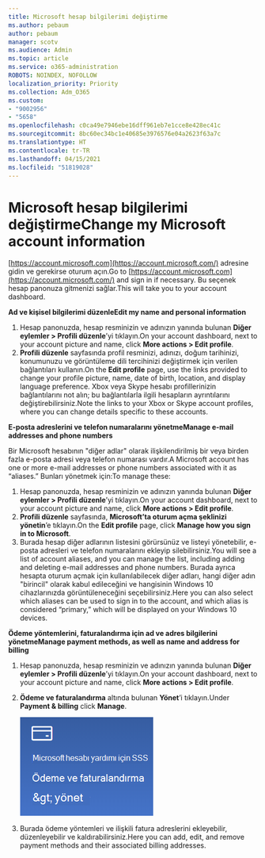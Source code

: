 ```yaml
---
title: Microsoft hesap bilgilerimi değiştirme
ms.author: pebaum
author: pebaum
manager: scotv
ms.audience: Admin
ms.topic: article
ms.service: o365-administration
ROBOTS: NOINDEX, NOFOLLOW
localization_priority: Priority
ms.collection: Adm_O365
ms.custom:
- "9002956"
- "5658"
ms.openlocfilehash: c0ca49e7946ebe16dff961eb7e1cce8e428ec41c
ms.sourcegitcommit: 8bc60ec34bc1e40685e3976576e04a2623f63a7c
ms.translationtype: HT
ms.contentlocale: tr-TR
ms.lasthandoff: 04/15/2021
ms.locfileid: "51819028"
---
```

# <a name="change-my-microsoft-account-information"></a><span data-ttu-id="9e55e-102">Microsoft hesap bilgilerimi değiştirme</span><span class="sxs-lookup"><span data-stu-id="9e55e-102">Change my Microsoft account information</span></span>

<span data-ttu-id="9e55e-103">[https://account.microsoft.com](https://account.microsoft.com/) adresine gidin ve gerekirse oturum açın.</span><span class="sxs-lookup"><span data-stu-id="9e55e-103">Go to [https://account.microsoft.com](https://account.microsoft.com/) and sign in if necessary.</span></span> <span data-ttu-id="9e55e-104">Bu seçenek hesap panonuza gitmenizi sağlar.</span><span class="sxs-lookup"><span data-stu-id="9e55e-104">This will take you to your account dashboard.</span></span>  

<span data-ttu-id="9e55e-105">**Ad ve kişisel bilgilerimi düzenle**</span><span class="sxs-lookup"><span data-stu-id="9e55e-105">**Edit my name and personal information**</span></span>

1. <span data-ttu-id="9e55e-106">Hesap panonuzda, hesap resminizin ve adınızın yanında bulunan **Diğer eylemler > Profili düzenle**’yi tıklayın.</span><span class="sxs-lookup"><span data-stu-id="9e55e-106">On your account dashboard, next to your account picture and name, click **More actions > Edit profile**.</span></span>
2. <span data-ttu-id="9e55e-107">**Profili düzenle** sayfasında profil resminizi, adınızı, doğum tarihinizi, konumunuzu ve görüntüleme dili tercihinizi değiştirmek için verilen bağlantıları kullanın.</span><span class="sxs-lookup"><span data-stu-id="9e55e-107">On the **Edit profile** page, use the links provided to change your profile picture, name, date of birth, location, and display language preference.</span></span> <span data-ttu-id="9e55e-108">Xbox veya Skype hesabı profillerinizin bağlantılarını not alın; bu bağlantılarla ilgili hesapların ayrıntılarını değiştirebilirsiniz.</span><span class="sxs-lookup"><span data-stu-id="9e55e-108">Note the links to your Xbox or Skype account profiles, where you can change details specific to these accounts.</span></span>

<span data-ttu-id="9e55e-109">**E-posta adreslerini ve telefon numaralarını yönetme**</span><span class="sxs-lookup"><span data-stu-id="9e55e-109">**Manage e-mail addresses and phone numbers**</span></span>

<span data-ttu-id="9e55e-110">Bir Microsoft hesabının "diğer adlar" olarak ilişkilendirilmiş bir veya birden fazla e-posta adresi veya telefon numarası vardır.</span><span class="sxs-lookup"><span data-stu-id="9e55e-110">A Microsoft account has one or more e-mail addresses or phone numbers associated with it as “aliases.”</span></span> <span data-ttu-id="9e55e-111">Bunları yönetmek için:</span><span class="sxs-lookup"><span data-stu-id="9e55e-111">To manage these:</span></span>

1. <span data-ttu-id="9e55e-112">Hesap panonuzda, hesap resminizin ve adınızın yanında bulunan **Diğer eylemler > Profili düzenle**’yi tıklayın.</span><span class="sxs-lookup"><span data-stu-id="9e55e-112">On your account dashboard, next to your account picture and name, click **More actions > Edit profile**.</span></span>
2. <span data-ttu-id="9e55e-113">**Profili düzenle** sayfasında, **Microsoft’ta oturum açma şeklinizi yönetin**’e tıklayın.</span><span class="sxs-lookup"><span data-stu-id="9e55e-113">On the **Edit profile** page, click **Manage how you sign in to Microsoft**.</span></span> 
3. <span data-ttu-id="9e55e-114">Burada hesap diğer adlarının listesini görürsünüz ve listeyi yönetebilir, e-posta adresleri ve telefon numaralarını ekleyip silebilirsiniz.</span><span class="sxs-lookup"><span data-stu-id="9e55e-114">You will see a list of account aliases, and you can manage the list, including adding and deleting e-mail addresses and phone numbers.</span></span> <span data-ttu-id="9e55e-115">Burada ayrıca hesapta oturum açmak için kullanılabilecek diğer adları, hangi diğer adın "birincil" olarak kabul edileceğini ve hangisinin Windows 10 cihazlarınızda görüntüleneceğini seçebilirsiniz.</span><span class="sxs-lookup"><span data-stu-id="9e55e-115">Here you can also select which aliases can be used to sign in to the account, and which alias is considered “primary,” which will be displayed on your Windows 10 devices.</span></span>

<span data-ttu-id="9e55e-116">**Ödeme yöntemlerini, faturalandırma için ad ve adres bilgilerini yönetme**</span><span class="sxs-lookup"><span data-stu-id="9e55e-116">**Manage payment methods, as well as name and address for billing**</span></span> 

1. <span data-ttu-id="9e55e-117">Hesap panonuzda, hesap resminizin ve adınızın yanında bulunan **Diğer eylemler > Profili düzenle**’yi tıklayın.</span><span class="sxs-lookup"><span data-stu-id="9e55e-117">On your account dashboard, next to your account picture and name, click **More actions > Edit profile**.</span></span>
2. <span data-ttu-id="9e55e-118">**Ödeme ve faturalandırma** altında bulunan **Yönet**’i tıklayın.</span><span class="sxs-lookup"><span data-stu-id="9e55e-118">Under **Payment & billing** click **Manage**.</span></span>

    ![Ödeme ve faturalandırmayı yönetme](media/manage-account.png)

3. <span data-ttu-id="9e55e-120">Burada ödeme yöntemleri ve ilişkili fatura adreslerini ekleyebilir, düzenleyebilir ve kaldırabilirsiniz.</span><span class="sxs-lookup"><span data-stu-id="9e55e-120">Here you can add, edit, and remove payment methods and their associated billing addresses.</span></span> 
